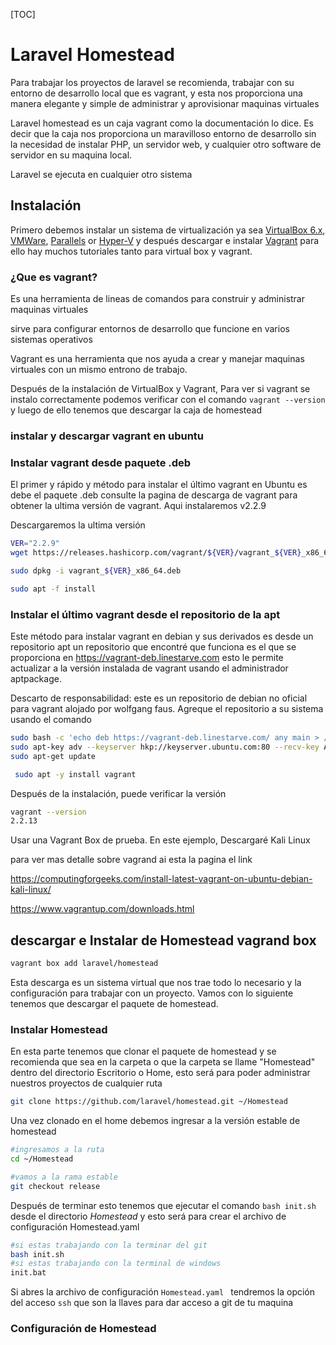 [TOC]



# Laravel Homestead

Para trabajar los proyectos de laravel se recomienda, trabajar con su entorno de  desarrollo local que es vagrant, y esta nos proporciona una manera elegante y simple de administrar y aprovisionar maquinas virtuales 

Laravel homestead es un  caja vagrant como la documentación lo dice. Es decir que la caja nos proporciona un maravilloso entorno de desarrollo sin la necesidad de instalar PHP, un servidor web, y cualquier otro software de servidor en su maquina local.

Laravel se ejecuta en cualquier otro sistema 

## Instalación

Primero debemos instalar  un sistema de virtualización ya sea  [VirtualBox 6.x](https://www.virtualbox.org/wiki/Downloads), [VMWare](https://www.vmware.com/), [Parallels](https://www.parallels.com/products/desktop/) or [Hyper-V](https://docs.microsoft.com/en-us/virtualization/hyper-v-on-windows/quick-start/enable-hyper-v)  y después descargar e instalar  [Vagrant](https://www.vagrantup.com/downloads.html)  para ello hay muchos tutoriales  tanto para virtual box y vagrant.

### ¿Que  es vagrant?

Es una herramienta de lineas de comandos para construir y administrar maquinas virtuales 

sirve para configurar entornos de desarrollo que funcione en varios sistemas operativos 

Vagrant es una herramienta que nos ayuda a crear y manejar maquinas virtuales con un mismo entrono de trabajo. 

Después de la instalación de VirtualBox y Vagrant, Para ver si vagrant se instalo correctamente podemos  verificar con el comando `vagrant --version`  y luego de ello tenemos que descargar la caja de homestead 

### instalar y descargar vagrant en ubuntu

### Instalar vagrant desde paquete .deb

El primer y rápido y método para instalar el último vagrant en Ubuntu es debe el paquete .deb consulte la pagina de descarga de vagrant para obtener la ultima versión de vagrant. Aqui instalaremos v2.2.9

Descargaremos la ultima versión 

```bash
VER="2.2.9"
wget https://releases.hashicorp.com/vagrant/${VER}/vagrant_${VER}_x86_64.deb
```

```bash
sudo dpkg -i vagrant_${VER}_x86_64.deb

sudo apt -f install

```

### Instalar el último vagrant desde el repositorio de la apt

Este método para instalar vagrant en debian y sus derivados es desde un repositorio  apt un repositorio que encontré que funciona es el que se proporciona en https://vagrant-deb.linestarve.com esto le permite actualizar a la versión instalada de vagrant usando el administrador aptpackage.

Descarto de responsabilidad: este es un repositorio de debian no oficial para vagrant alojado por wolfgang faus. Agreque el repositorio a su sistema usando el comando

```bash
sudo bash -c 'echo deb https://vagrant-deb.linestarve.com/ any main > /etc/apt/sources.list.d/wolfgang42-vagrant.list'
sudo apt-key adv --keyserver hkp://keyserver.ubuntu.com:80 --recv-key AD319E0F7CFFA38B4D9F6E55CE3F3DE92099F7A4 D2BABDFD63EA9ECAB4E09C7228A873EA3C7C705F
sudo apt-get update
```

```bash
 sudo apt -y install vagrant
```

Después de la instalación, puede verificar la versión

```bash
vagrant --version
2.2.13
```

Usar una Vagrant Box de prueba. En este ejemplo, Descargaré Kali Linux

para ver mas detalle sobre vagrand ai esta la pagina el link

https://computingforgeeks.com/install-latest-vagrant-on-ubuntu-debian-kali-linux/

https://www.vagrantup.com/downloads.html

##  descargar e Instalar de Homestead vagrand box

```bash
vagrant box add laravel/homestead
```

Esta descarga es un sistema virtual que nos trae todo lo necesario y la configuración para trabajar con un proyecto. Vamos con lo siguiente tenemos que descargar el paquete de homestead.

### Instalar Homestead 

En esta parte tenemos que clonar el paquete de homestead y se recomienda que sea en la carpeta o que la carpeta se llame "Homestead" dentro del directorio Escritorio  o Home, esto será para poder administrar nuestros proyectos de cualquier ruta

```bash
git clone https://github.com/laravel/homestead.git ~/Homestead
```

Una vez clonado en el home  debemos ingresar a la versión estable de homestead

```bash
#ingresamos a la ruta 
cd ~/Homestead 

#vamos a la rama estable
git checkout release

```

Después de terminar esto tenemos que ejecutar el  comando `bash init.sh` desde el directorio *Homestead* y esto será para crear el archivo de configuración Homestead.yaml

```bash
#si estas trabajando con la terminar del git 
bash init.sh
#si estas trabajando con la terminal de windows
init.bat
```

Si abres la archivo de configuración `Homestead.yaml ` tendremos la opción del acceso  `ssh` que son la llaves para dar acceso a git de tu maquina 

### Configuración de Homestead




